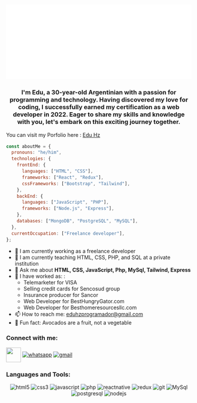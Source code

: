 <img src="https://github.com/BryanCPineda/BryanCPineda/blob/main/svg.svg" alt="hello world"/>

<h3 align="center">I'm Edu, a 30-year-old Argentinian with a passion for programming and technology. Having discovered my love for coding, I successfully earned my certification as a web developer in 2022. Eager to share my skills and knowledge with you, let's embark on this exciting journey together.</h3>

You can visit my Porfolio here : [Edu Hz](https://porfolio-jet.vercel.app/)

```javascript
const aboutMe = {
  pronouns: "he/him",
  technologies: {
    frontEnd: {
      languages: ["HTML", "CSS"],
      frameworks: ["React", "Redux"],
      cssFrameworks: ["Bootstrap", "Tailwind"],
    },
    backEnd: {
      languages: ["JavaScript", "PHP"],
      frameworks: ["Node.js", "Express"],
    },
    databases: ["MongoDB", "PostgreSQL", "MySQL"],
  },
  currentOccupation: ["Freelance developer"],
};
```

- 🔭 I am currently working as a freelance developer
- 🌱 I am currently teaching HTML, CSS, PHP, and SQL at a private institution
- 💬 Ask me about **HTML, CSS, JavaScript, Php, MySql, Tailwind, Express**
- 📄 I have worked as: :
  - Telemarketer for VISA
  - Selling credit cards for Sencosud group
  - Insurance producer for Sancor
  - Web Developer for BestHungryGator.com
  - Web Developer for Besthomeresourcesllc.com
- 📫 How to reach me: eduhzprogramador@gmail.com
- 🥑 Fun fact: Avocados are a fruit, not a vegetable

<h3 align="left">Connect with me:</h3>
<p align="left">
<a href="https://www.linkedin.com/in/edu-hz/"><img align="center" src="https://img.icons8.com/fluency/96/null/linkedin-circled.png" height="40" width="40" /></a>
<a href="https://wa.me/541123989941"><img align="center" src="https://img.icons8.com/office/80/null/whatsapp--v1.png" alt="whatsapp" height="40" width="40" /></a>
<a href="mailto:eduhzprogramador@gmail.com"><img align="center" src="https://icons.iconarchive.com/icons/dtafalonso/android-lollipop/256/Gmail-icon.png" alt="gmail" height="40" width="40"/></a>
<h3 align="left">Languages and Tools:</h3>  
<p align="center">
<img src="https://upload.wikimedia.org/wikipedia/commons/thumb/3/38/HTML5_Badge.svg/600px-HTML5_Badge.svg.png" alt="html5" width="40" height="40"/>
<img src="https://cdn4.iconfinder.com/data/icons/social-media-logos-6/512/121-css3-512.png" alt="css3" width="40" height="40"/>
<img src="https://upload.wikimedia.org/wikipedia/commons/thumb/9/99/Unofficial_JavaScript_logo_2.svg/1024px-Unofficial_JavaScript_logo_2.svg.png" alt="javascript" width="40" height="40"/>
<img src="https://icons.iconarchive.com/icons/papirus-team/papirus-apps/256/github-bartzaalberg-php-tester-icon.png" alt="php" width="40" heigh="40">
<img src="https://reactnative.dev/img/header_logo.svg" alt="reactnative" width="40" height="40"/>
<img src="https://seeklogo.com/images/R/redux-logo-9CA6836C12-seeklogo.com.png" alt="redux" width="40" height="40"/>
<img src="https://www.vectorlogo.zone/logos/git-scm/git-scm-icon.svg" alt="git" width="40" height="40"/>
<img src="https://w7.pngwing.com/pngs/747/798/png-transparent-mysql-logo-mysql-database-web-development-computer-software-dolphin-marine-mammal-animals-text-thumbnail.png" alt="MySql" width="40" height="40"/>
<img src="https://upload.wikimedia.org/wikipedia/commons/thumb/2/29/Postgresql_elephant.svg/1200px-Postgresql_elephant.svg.png" alt="postgresql" width="40" height="40"/>
<img src="https://cdn.pixabay.com/photo/2015/04/23/17/41/node-js-736399_960_720.png" alt="nodejs" height="40"/>
